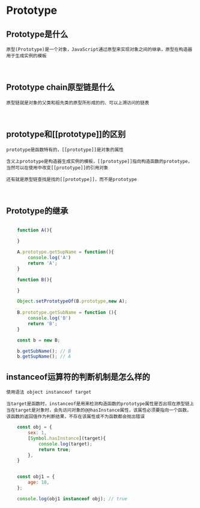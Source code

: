 # Prototype

## Prototype是什么

    原型(Prototype)是一个对象，JavaScript通过原型来实现对象之间的继承，原型在构造器用于生成实例的模板


<br/>


## Prototype chain原型链是什么

    原型链就是对象的父类和祖先类的原型所形成的的、可以上溯访问的链表

<br/>

## prototype和[[prototype]]的区别

    prototype是函数特有的，[[prototype]]是对象的属性

    含义上prototype是构造器生成实例的模板，[[prototype]]指向构造函数的prototype，当然可以在使用中改变[[prototype]]的引用对象

    还有就是原型链查找是找的[[prototype]]，而不是prototype


<br/>



## Prototype的继承

```JavaScript

    function A(){

    }

    A.prototype.getSupName = function(){
        console.log('A')
        return 'A';
    }

    function B(){

    }

    Object.setPrototypeOf(B.prototype,new A);
    
    B.prototype.getSubName = function (){
        console.log('B')
        return 'B';
    }

    const b = new B;

    b.getSubName(); // B
    b.getSupName(); // A

```

## instanceof运算符的判断机制是怎么样的

    使用语法 object instanceof target

    当target是函数时，instanceof是用来检测构造函数的prototype属性是否出现在原型链上
    当在target是对象时，会先访问对象的@@hasInstance属性，该属性必须要指向一个函数，该函数的返回值作为判断结果，不存在该属性或不为函数都会抛出错误

```JavaScript
    const obj = {
        sex: 1,
        [Symbol.hasInstance](target){
            console.log(target);
            return true;
        },
    }


    const obj1 = {
        age: 18,
    };

    console.log(obj1 instanceof obj); // true


```









